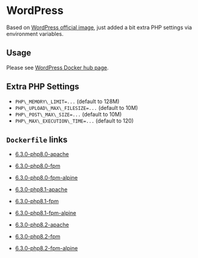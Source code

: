 # WordPress

Based on [WordPress official image](https://hub.docker.com/_/wordpress/), just added a bit extra PHP settings via environment variables.

## Usage

Please see [WordPress Docker hub page](https://hub.docker.com/_/wordpress/).

## Extra PHP Settings

- `PHP\_MEMORY\_LIMIT=...` (default to 128M)
- `PHP\_UPLOAD\_MAX\_FILESIZE=...` (default to 10M)
- `PHP\_POST\_MAX\_SIZE=...` (default to 10M)
- `PHP\_MAX\_EXECUTION\_TIME=...` (default to 120)

## `Dockerfile` links

- [6.3.0-php8.0-apache](https://github.com/alwynpan/docker-wordpress/blob/master/Dockerfile.php8.0-apache)
- [6.3.0-php8.0-fpm](https://github.com/alwynpan/docker-wordpress/blob/master/Dockerfile.php8.0-fpm)
- [6.3.0-php8.0-fpm-alpine](https://github.com/alwynpan/docker-wordpress/blob/master/Dockerfile.php8.0-fpm-alpine)

- [6.3.0-php8.1-apache](https://github.com/alwynpan/docker-wordpress/blob/master/Dockerfile.php8.1-apache)
- [6.3.0-php8.1-fpm](https://github.com/alwynpan/docker-wordpress/blob/master/Dockerfile.php8.1-fpm)
- [6.3.0-php8.1-fpm-alpine](https://github.com/alwynpan/docker-wordpress/blob/master/Dockerfile.php8.1-fpm-alpine)

- [6.3.0-php8.2-apache](https://github.com/alwynpan/docker-wordpress/blob/master/Dockerfile.php8.2-apache)
- [6.3.0-php8.2-fpm](https://github.com/alwynpan/docker-wordpress/blob/master/Dockerfile.php8.2-fpm)
- [6.3.0-php8.2-fpm-alpine](https://github.com/alwynpan/docker-wordpress/blob/master/Dockerfile.php8.2-fpm-alpine)
